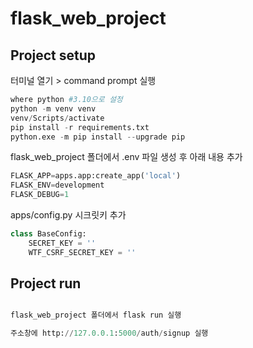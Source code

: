 # flask_web_project

## Project setup

터미널 열기 > command prompt 실행

```python
where python #3.10으로 설정
python -m venv venv
venv/Scripts/activate
pip install -r requirements.txt
python.exe -m pip install --upgrade pip
```

flask_web_project 폴더에서 .env 파일 생성 후 아래 내용 추가

```python
FLASK_APP=apps.app:create_app('local')
FLASK_ENV=development
FLASK_DEBUG=1
```
apps/config.py 시크릿키 추가
```python
class BaseConfig:
    SECRET_KEY = ''
    WTF_CSRF_SECRET_KEY = ''
```

## Project run

```python

flask_web_project 폴더에서 flask run 실행

주소창에 http://127.0.0.1:5000/auth/signup 실행
```
